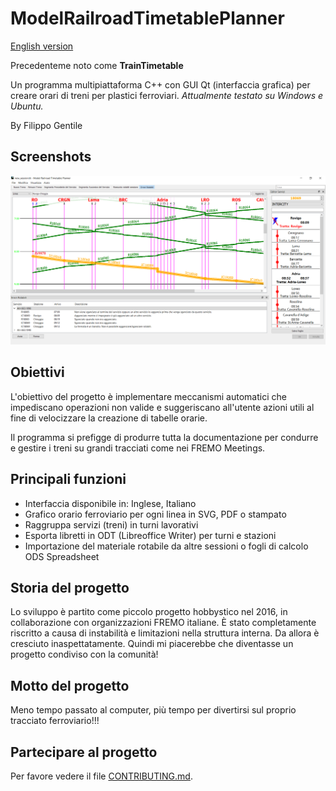 # ModelRailroadTimetablePlanner

[English version](README.md)

Precedenteme noto come **TrainTimetable**

Un programma multipiattaforma C++ con GUI Qt (interfaccia grafica) per creare orari di treni per plastici ferroviari.
*Attualmente testato su Windows e Ubuntu.*

By Filippo Gentile

## Screenshots

![Screenshot di ModelRailroadTimetablePlanner](Screenshot_it.png "ModelRailroadTimetablePlanner Screenshot")

## Obiettivi

L'obiettivo del progetto è implementare meccanismi
automatici che impediscano operazioni non valide e
suggeriscano all'utente azioni utili al fine di
velocizzare la creazione di tabelle orarie.

Il programma si prefigge di produrre tutta la documentazione
per condurre e gestire i treni su grandi tracciati come nei FREMO Meetings.

## Principali funzioni
- Interfaccia disponibile in: Inglese, Italiano
- Grafico orario ferroviario per ogni linea in SVG, PDF o stampato
- Raggruppa servizi (treni) in turni lavorativi 
- Esporta libretti in ODT (Libreoffice Writer) per turni e stazioni
- Importazione del materiale rotabile da altre sessioni o fogli di calcolo ODS Spreadsheet

## Storia del progetto
Lo sviluppo è partito come piccolo progetto hobbystico nel 2016,
in collaborazione con organizzazioni FREMO italiane.
È stato completamente riscritto a causa di instabilità e limitazioni nella struttura interna.
Da allora è cresciuto inaspettatamente.
Quindi mi piacerebbe che diventasse un progetto condiviso con la comunità!


## Motto del progetto

Meno tempo passato al computer, più tempo
per divertirsi sul proprio tracciato ferroviario!!!

## Partecipare al progetto

Per favore vedere il file [CONTRIBUTING.md](CONTRIBUTING.md).

